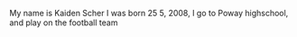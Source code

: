My name is Kaiden Scher I was born 25 5, 2008, I go to Poway highschool, and play on the football team
